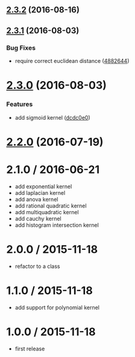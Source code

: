 <a name="2.3.2"></a>
## [2.3.2](https://github.com/mljs/kernel/compare/v2.3.1...v2.3.2) (2016-08-16)



<a name="2.3.1"></a>
## [2.3.1](https://github.com/mljs/kernel/compare/v2.3.0...v2.3.1) (2016-08-03)


### Bug Fixes

* require correct euclidean distance ([4882644](https://github.com/mljs/kernel/commit/4882644))



<a name="2.3.0"></a>
# [2.3.0](https://github.com/mljs/kernel/compare/v2.2.0...v2.3.0) (2016-08-03)


### Features

* add sigmoid kernel ([dcdc0e0](https://github.com/mljs/kernel/commit/dcdc0e0))



<a name="2.2.0"></a>
# [2.2.0](https://github.com/mljs/kernel/compare/v2.1.0...v2.2.0) (2016-07-19)



2.1.0 / 2016-06-21
==================

* add exponential kernel
* add laplacian kernel
* add anova kernel
* add rational quadratic kernel
* add multiquadratic kernel
* add cauchy kernel
* add histogram intersection kernel

2.0.0 / 2015-11-18
==================

* refactor to a class

1.1.0 / 2015-11-18
==================

* add support for polynomial kernel

1.0.0 / 2015-11-18
==================

* first release
